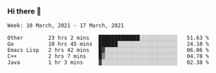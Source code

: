 ### Hi there 👋

<!--START_SECTION:waka-->
```text
Week: 10 March, 2021 - 17 March, 2021

Other        23 hrs 2 mins   █████████████░░░░░░░░░░░░   51.63 % 
Go           10 hrs 45 mins  ██████░░░░░░░░░░░░░░░░░░░   24.10 % 
Emacs Lisp   2 hrs 42 mins   █▓░░░░░░░░░░░░░░░░░░░░░░░   06.06 % 
C++          2 hrs 7 mins    █▒░░░░░░░░░░░░░░░░░░░░░░░   04.78 % 
Java         1 hr 3 mins     ▓░░░░░░░░░░░░░░░░░░░░░░░░   02.38 % 
```
<!--END_SECTION:waka-->

<!--
**yqmmm/yqmmm** is a ✨ _special_ ✨ repository because its `README.md` (this file) appears on your GitHub profile.

Here are some ideas to get you started:

- 🔭 I’m currently working on ...
- 🌱 I’m currently learning ...
- 👯 I’m looking to collaborate on ...
- 🤔 I’m looking for help with ...
- 💬 Ask me about ...
- 📫 How to reach me: ...
- 😄 Pronouns: ...
- ⚡ Fun fact: ...
-->
